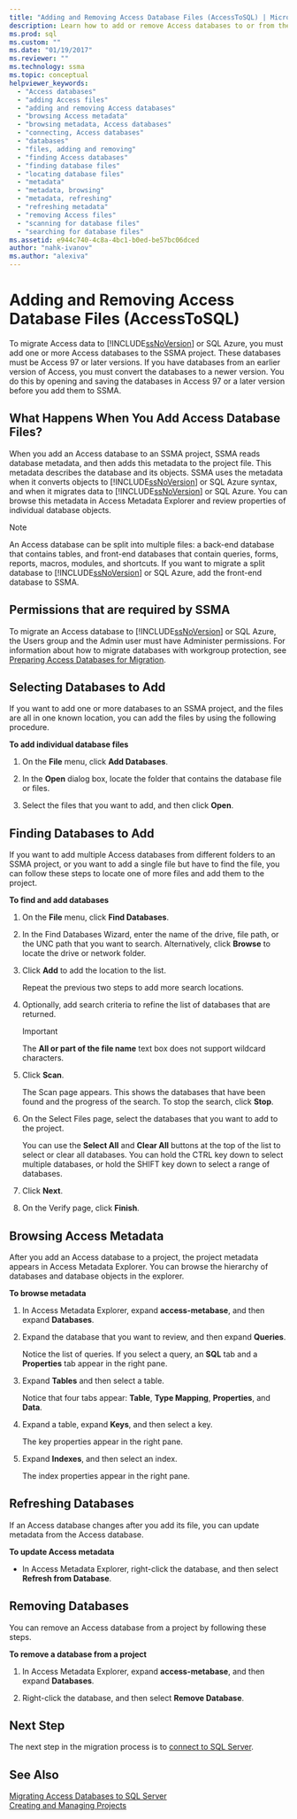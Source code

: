 ```yaml
---
title: "Adding and Removing Access Database Files (AccessToSQL) | Microsoft Docs"
description: Learn how to add or remove Access databases to or from the SSMA project to migrate Access data to SQL Server or Azure SQL Database.
ms.prod: sql
ms.custom: ""
ms.date: "01/19/2017"
ms.reviewer: ""
ms.technology: ssma
ms.topic: conceptual
helpviewer_keywords: 
  - "Access databases"
  - "adding Access files"
  - "adding and removing Access databases"
  - "browsing Access metadata"
  - "browsing metadata, Access databases"
  - "connecting, Access databases"
  - "databases"
  - "files, adding and removing"
  - "finding Access databases"
  - "finding database files"
  - "locating database files"
  - "metadata"
  - "metadata, browsing"
  - "metadata, refreshing"
  - "refreshing metadata"
  - "removing Access files"
  - "scanning for database files"
  - "searching for database files"
ms.assetid: e944c740-4c8a-4bc1-b0ed-be57bc06dced
author: "nahk-ivanov"
ms.author: "alexiva"
---
```

# Adding and Removing Access Database Files (AccessToSQL)
To migrate Access data to [!INCLUDE[ssNoVersion](../../includes/ssnoversion-md.md)] or SQL Azure, you must add one or more Access databases to the SSMA project. These databases must be Access 97 or later versions. If you have databases from an earlier version of Access, you must convert the databases to a newer version. You do this by opening and saving the databases in Access 97 or a later version before you add them to SSMA.  
  
## What Happens When You Add Access Database Files?  
When you add an Access database to an SSMA project, SSMA reads database metadata, and then adds this metadata to the project file. This metadata describes the database and its objects. SSMA uses the metadata when it converts objects to [!INCLUDE[ssNoVersion](../../includes/ssnoversion-md.md)] or SQL Azure syntax, and when it migrates data to [!INCLUDE[ssNoVersion](../../includes/ssnoversion-md.md)] or SQL Azure. You can browse this metadata in Access Metadata Explorer and review properties of individual database objects.  
  
> [!NOTE]  
> An Access database can be split into multiple files: a back-end database that contains tables, and front-end databases that contain queries, forms, reports, macros, modules, and shortcuts. If you want to migrate a split database to [!INCLUDE[ssNoVersion](../../includes/ssnoversion-md.md)] or SQL Azure, add the front-end database to SSMA.  
  
## Permissions that are required by SSMA  
To migrate an Access database to [!INCLUDE[ssNoVersion](../../includes/ssnoversion-md.md)] or SQL Azure, the Users group and the Admin user must have Administer permissions. For information about how to migrate databases with workgroup protection, see [Preparing Access Databases for Migration](preparing-access-databases-for-migration-accesstosql.md).  
  
## Selecting Databases to Add  
If you want to add one or more databases to an SSMA project, and the files are all in one known location, you can add the files by using the following procedure.  
  
**To add individual database files**  
  
1.  On the **File** menu, click **Add Databases**.  
  
2.  In the **Open** dialog box, locate the folder that contains the database file or files.  
  
3.  Select the files that you want to add, and then click **Open**.  
  
## Finding Databases to Add  
If you want to add multiple Access databases from different folders to an SSMA project, or you want to add a single file but have to find the file, you can follow these steps to locate one of more files and add them to the project.  
  
**To find and add databases**  
  
1.  On the **File** menu, click **Find Databases**.  
  
2.  In the Find Databases Wizard, enter the name of the drive, file path, or the UNC path that you want to search. Alternatively, click **Browse** to locate the drive or network folder.  
  
3.  Click **Add** to add the location to the list.  
  
    Repeat the previous two steps to add more search locations.  
  
4.  Optionally, add search criteria to refine the list of databases that are returned.  
  
    > [!IMPORTANT]  
    > The **All or part of the file name** text box does not support wildcard characters.  
  
5.  Click **Scan**.  
  
    The Scan page appears. This shows the databases that have been found and the progress of the search. To stop the search, click **Stop**.  
  
6.  On the Select Files page, select the databases that you want to add to the project.  
  
    You can use the **Select All** and **Clear All** buttons at the top of the list to select or clear all databases. You can hold the CTRL key down to select multiple databases, or hold the SHIFT key down to select a range of databases.  
  
7.  Click **Next**.  
  
8.  On the Verify page, click **Finish**.  
  
## Browsing Access Metadata  
After you add an Access database to a project, the project metadata appears in Access Metadata Explorer. You can browse the hierarchy of databases and database objects in the explorer.  
  
**To browse metadata**  
  
1.  In Access Metadata Explorer, expand **access-metabase**, and then expand **Databases**.  
  
2.  Expand the database that you want to review, and then expand **Queries**.  
  
    Notice the list of queries. If you select a query, an **SQL** tab and a **Properties** tab appear in the right pane.  
  
3.  Expand **Tables** and then select a table.  
  
    Notice that four tabs appear: **Table**, **Type Mapping**, **Properties**, and **Data**.  
  
4.  Expand a table, expand **Keys**, and then select a key.  
  
    The key properties appear in the right pane.  
  
5.  Expand **Indexes**, and then select an index.  
  
    The index properties appear in the right pane.  
  
## Refreshing Databases  
If an Access database changes after you add its file, you can update metadata from the Access database.  
  
**To update Access metadata**  
  
-   In Access Metadata Explorer, right-click the database, and then select **Refresh from Database**.  
  
## Removing Databases  
You can remove an Access database from a project by following these steps.  
  
**To remove a database from a project**  
  
1.  In Access Metadata Explorer, expand **access-metabase**, and then expand **Databases**.  
  
2.  Right-click the database, and then select **Remove Database**.  
  
## Next Step  
The next step in the migration process is to [connect to SQL Server](https://msdn.microsoft.com/bb8c4bde-cfc2-4636-92ae-5dd24abe9536).  
  
## See Also  
[Migrating Access Databases to SQL Server](migrating-access-databases-to-sql-server-azure-sql-db-accesstosql.md)  
[Creating and Managing Projects](creating-and-managing-projects-accesstosql.md)  
  
